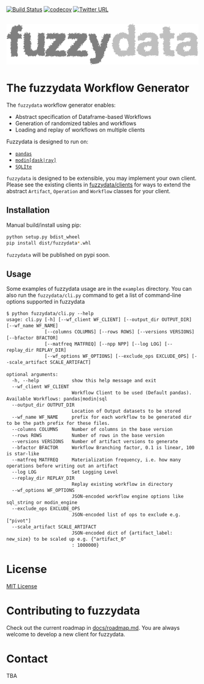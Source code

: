 [![Build Status](https://app.travis-ci.com/suhailrehman/fuzzydata.svg?token=t8U2hzgp1btUxBBFMtEf&branch=main)](https://app.travis-ci.com/suhailrehman/fuzzydata)
[![codecov](https://codecov.io/gh/suhailrehman/fuzzydata/branch/main/graph/badge.svg?token=MA1BZQ60JB)](https://codecov.io/gh/suhailrehman/fuzzydata)
[![Twitter URL](https://img.shields.io/twitter/url/https/twitter.com/fold_left.svg?style=social&label=Follow%20%40suhailrehman)](https://twitter.com/suhailrehman)


![fuzzydata](docs/logo.png)
---------------------------
# The fuzzydata Workflow Generator

The `fuzzydata` workflow generator enables:

* Abstract specification of Dataframe-based Workflows
* Generation of randomized tables and workflows 
* Loading and replay of workflows on multiple clients

Fuzzydata is designed to run on:

* [`pandas`]()
* [`modin[dask|ray]`]()
* [`SQLIte`]()

`fuzzydata` is designed to be extensible, you may implement your own client. 
Please see the existing clients in [fuzzydata/clients](fuzzydata/clients/) for ways to extend the abstract `Artifact`, `Operation`
and `Workflow` classes for your client.

## Installation

Manual build/install using pip:
```bash
python setup.py bdist_wheel
pip install dist/fuzzydata*.whl
```

`fuzzydata` will be published on pypi soon.

## Usage

Some examples of fuzzydata usage are in the `examples` directory. You can also run the `fuzzydata/cli.py` command 
to get a list of command-line options supported in fuzzydata

```
$ python fuzzydata/cli.py --help
usage: cli.py [-h] [--wf_client WF_CLIENT] [--output_dir OUTPUT_DIR] [--wf_name WF_NAME]
              [--columns COLUMNS] [--rows ROWS] [--versions VERSIONS] [--bfactor BFACTOR]
              [--matfreq MATFREQ] [--npp NPP] [--log LOG] [--replay_dir REPLAY_DIR]
              [--wf_options WF_OPTIONS] [--exclude_ops EXCLUDE_OPS] [--scale_artifact SCALE_ARTIFACT]

optional arguments:
  -h, --help            show this help message and exit
  --wf_client WF_CLIENT
                        Workflow Client to be used (Default pandas). Available Workflows: pandas|modin|sql
  --output_dir OUTPUT_DIR
                        Location of Output datasets to be stored
  --wf_name WF_NAME     prefix for each workflow to be generated dir to be the path prefix for these files.
  --columns COLUMNS     Number of columns in the base version
  --rows ROWS           Number of rows in the base version
  --versions VERSIONS   Number of artifact versions to generate
  --bfactor BFACTOR     Workflow Branching factor, 0.1 is linear, 100 is star-like
  --matfreq MATFREQ     Materialization frequency, i.e. how many operations before writing out an artifact
  --log LOG             Set Logging Level
  --replay_dir REPLAY_DIR
                        Replay existing workflow in directory
  --wf_options WF_OPTIONS
                        JSON-encoded workflow engine options like sql_string or modin_engine
  --exclude_ops EXCLUDE_OPS
                        JSON-encoded list of ops to exclude e.g. ["pivot"]
  --scale_artifact SCALE_ARTIFACT
                        JSON-encoded dict of {artifact_label: new_size} to be scaled up e.g. {"artifact_0"
                        : 1000000}
```

# License
[MIT License](LICENSE)

# Contributing to fuzzydata
Check out the current roadmap in  [docs/roadmap.md](docs/roadmap.md). You are always welcome to develop a new client for
fuzzydata.

# Contact
TBA